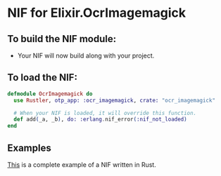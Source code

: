 # NIF for Elixir.OcrImagemagick

## To build the NIF module:

- Your NIF will now build along with your project.

## To load the NIF:

```elixir
defmodule OcrImagemagick do
  use Rustler, otp_app: :ocr_imagemagick, crate: "ocr_imagemagick"

  # When your NIF is loaded, it will override this function.
  def add(_a, _b), do: :erlang.nif_error(:nif_not_loaded)
end
```

## Examples

[This](https://github.com/rusterlium/NifIo) is a complete example of a NIF written in Rust.
